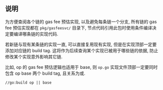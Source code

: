 ## 说明

为方便查阅各个链的 gas fee 预估实现, 以及避免每条链一个分支, 所有链的 gas fee 预估实现都在 `pkg/gasfeesvc/` 目录下, 节点代码引用此包时使用条件编译决定要编译哪条链的实现代码.

若新链与现有某条链的实现一直, 可以直接复用现有实现, 但是在实现顶部一定要添加对应链的 build tag. 这将作为后续查询某个实现已被用于哪些链的依据, 防止修改某个实现意外影响其它链.

比如, op 的 gas fee 预估逻辑也适用于 base, 则 `op.go` 实现文件顶部一定要同时包含 op base 两个 build tag, 且关系为或.

```
//go:build op || base
```
